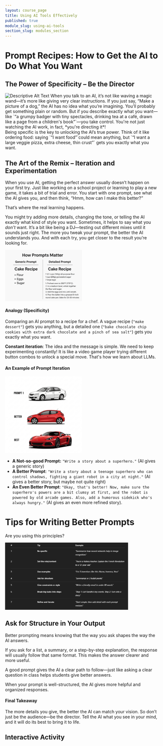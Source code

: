 ```yaml
---
layout: course_page
title: Using AI Tools Effectively
published: true
module_slug: using-ai-tools
section_slug: modules_section
---
```


# Prompt Recipes: How to Get the AI to Do What You Want


## The Power of Specificity – Be the Director

<img src="../images/prompt_cake_recipe.png" alt="Descriptive Alt Text" width="50%" class="float-left-image">
When you talk to an AI, it’s not like waving a magic wand—it’s more like giving very clear instructions. If you just say, “Make a picture of a dog,” the AI has no idea what you’re imagining. You’ll probably get something plain or random. But if you describe exactly what you want—like `“a grumpy badger with tiny spectacles, drinking tea at a café, drawn like a page from a children's book”`—you take control. You're not just watching the AI work, in fact, *you're directing it*!

<div style="clear: both;"></div>
Being specific is the key to unlocking the AI’s true power. Think of it like ordering food: saying `“I want food”`could mean anything, but `“I want a large veggie pizza, extra cheese, thin crust”` gets you exactly what you want. 

## The Art of the Remix – Iteration and Experimentation

When you use AI, getting the perfect answer usually doesn’t happen on your first try. Just like working on a school project or learning to play a new game, it takes a bit of trial and error. You start with one prompt, see what the AI gives you, and then think, “Hmm, how can I make this better?” 

That’s where the real learning happens.

You might try adding more details, changing the tone, or telling the AI exactly what kind of style you want. Sometimes, it helps to say what you *don’t* want. It’s a bit like being a DJ—testing out different mixes until it sounds just right. The more you tweak your prompt, the better the AI understands you. And with each try, you get closer to the result you’re looking for.


<img src="../images/prompt_cake_recipe2.png" alt="Descriptive Alt Text" width="50%" class="float-right-image">


#### Analogy (Specificity)

Comparing an AI prompt to a recipe for a chef. A vague recipe (`"make dessert"`) gets you anything, but a detailed one (`"bake chocolate chip cookies with extra dark chocolate and a pinch of sea salt"`) gets you exactly what you want.


**Constant iteration**: The idea and the message is simple. We need to keep experimenting constantly! It is like a video game player trying different button combos to unlock a special move. That's how we learn about LLMs.

<div style="clear: both;"></div>

#### An Example of Prompt Iteration

<img src="../images/prompt_iteration_with_cars.png" alt="Descriptive Alt Text" width="50%" class="float-left-image">



- **A Not-so-good Prompt:** `"Write a story about a superhero."` 
  (AI gives a generic story)
- **A Better Prompt**: `"Write a story about a teenage superhero who can control shadows, fighting a giant robot in a city at night."` (AI gives a better story, but maybe not quite right)
- **An Even Better Prompt**: `"Okay, that's better! Now, make sure the superhero's powers are a bit clumsy at first, and the robot is powered by old arcade games. Also, add a humorous sidekick who's always hungry."` (AI gives an even more refined story).

<div style="clear: both;"></div>


# Tips for Writing Better Prompts

Are you using this principles?

<img src="../images/prompt_better.png" alt="Descriptive Alt Text" width="80%" class="float-left-image">


<div style="clear: both;"></div>

## Ask for Structure in Your Output

Better prompting means knowing that the way you ask shapes the way the AI answers. 

If you ask for a list, a summary, or a step-by-step explanation, the response will usually follow that same format. This makes the answer clearer and more useful. 

A good prompt gives the AI a clear path to follow—just like asking a clear question in class helps students give better answers. 

When your prompt is well-structured, the AI gives more helpful and organized responses.

#### Final Takeaway
 The more details you give, the better the AI can match your vision. So don’t just be the audience—be the director. Tell the AI what you see in your mind, and it will do its best to bring it to life.


## Interactive Activity

<div class="quiz" data-quiz-id="pop_quiz_prompt1"></div>

<div class="quiz" data-quiz-id="pop_quiz_prompt2"></div>

<div class="quiz" data-quiz-id="pop_quiz_prompt3"></div>

<div class="quiz" data-quiz-id="pop_quiz_prompt4"></div>

